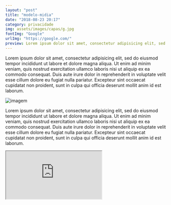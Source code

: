 ```yaml
---
layout: "post"
title: "modelo-midia"
date: "2018-08-23 20:17"
category: privacidade
img: assets/images/capas/g.jpg
fontImg: "Google"
urlImg: "https://google.com/"
preview: Lorem ipsum dolor sit amet, consectetur adipisicing elit, sed do eiusmod tempor incididunt ut labore et dolore magna aliqua. Ut enim 
---
```


Lorem ipsum dolor sit amet, consectetur adipisicing elit, sed do eiusmod tempor incididunt ut labore et dolore magna aliqua. Ut enim ad minim veniam, quis nostrud exercitation ullamco laboris nisi ut aliquip ex ea commodo consequat. Duis aute irure dolor in reprehenderit in voluptate velit esse cillum dolore eu fugiat nulla pariatur. Excepteur sint occaecat cupidatat non proident, sunt in culpa qui officia deserunt mollit anim id est laborum.

![imagem]({{site.Url}}/images/2018/08/Hummingbird_by_Shu_Le.jpg)

Lorem ipsum dolor sit amet, consectetur adipisicing elit, sed do eiusmod tempor incididunt ut labore et dolore magna aliqua. Ut enim ad minim veniam, quis nostrud exercitation ullamco laboris nisi ut aliquip ex ea commodo consequat. Duis aute irure dolor in reprehenderit in voluptate velit esse cillum dolore eu fugiat nulla pariatur. Excepteur sint occaecat cupidatat non proident, sunt in culpa qui officia deserunt mollit anim id est laborum.
<div class="embed-responsive embed-responsive-16by9">
  <iframe class="embed-responsive-item" src="https://www.youtube.com/embed/Bj-BQbEkIHY" allowfullscreen></iframe>
</div>
